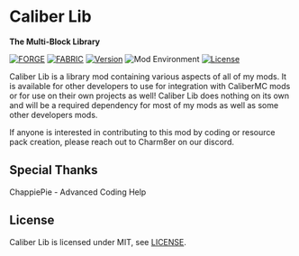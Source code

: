 # Caliber Lib
**The Multi-Block Library**

[![FORGE](https://img.shields.io/static/v1?label=modloader&message=forge&color=orange)](https://files.minecraftforge.net/net/minecraftforge/forge/) 
[![FABRIC](https://img.shields.io/static/v1?label=modloader&message=fabric&color=tan)](https://fabricmc.net/use/)
[![Version](https://img.shields.io/static/v1?label=version&message=1.0.0&color=green)](./CHANGELOG.md)
![Mod Environment](https://img.shields.io/static/v1?label=environment&message=client%2Fserver&color=yellow)
[![License](https://img.shields.io/static/v1?label=licence&message=MIT&color=blue)](./LICENSE)

Caliber Lib is a library mod containing various aspects of all of my mods. It is available for other developers to use 
for integration with CaliberMC mods or for use on their own projects as well!  Caliber Lib does nothing on its own and 
will be a required dependency for most of my mods as well as some other developers mods.

If anyone is interested in contributing to this mod by coding or resource pack creation, please reach out to Charm8er on our discord.

## Special Thanks
ChappiePie - Advanced Coding Help

## License
Caliber Lib is licensed under MIT, see [LICENSE](./LICENSE).

